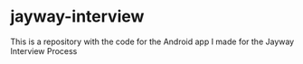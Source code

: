 # jayway-interview
This is a repository with the code for the Android app I made for the Jayway Interview Process
